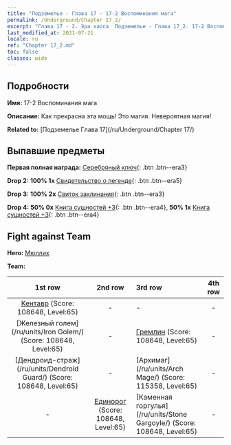 ```yaml
---
title: "Подземелье - Глава 17 - 17-2 Воспоминания мага"
permalink: /Underground/Chapter 17_2/
excerpt: "Глава 17 - 2. Эра хаоса  Подземелье - Глава 17_2. 17-2 Воспоминания мага"
last_modified_at: 2021-07-21
locale: ru
ref: "Chapter 17_2.md"
toc: false
classes: wide
---
```


## Подробности

 **Имя:** 17-2 Воспоминания мага

 **Описание:** Как прекрасна эта мощь! Это магия. Невероятная магия!

 **Related to:** [Подземелье Глава 17](/ru/Underground/Chapter 17/)

## Выпавшие предметы

 **Первая полная награда:** [Серебряный ключ](/ItemsRU/con_693/){: .btn .btn--era3}

 **Drop 2:** **100% 1x** [Свидетельство о легенде](/ItemsRU/mat_67/){: .btn .btn--era5}

 **Drop 3:** **100% 2x** [Свиток заклинания](/ItemsRU/con_694/){: .btn .btn--era3}

 **Drop 4:** **50% 0x** [Книга сущностей +3](/ItemsRU/mat_60/){: .btn .btn--era4}, **50% 1x** [Книга сущностей +3](/ItemsRU/mat_60/){: .btn .btn--era4}


## Fight against Team
 **Hero:** [Мюллих](/ru/heroes/Mullich/)

 **Team:**


  | 1st row | 2nd row | 3rd row | 4th row |
  |:----:|:----:|:----|:----:|
  | [Кентавр](/ru/units/Centaur/) (Score: 108648, Level:65)  | - | - | - |
  | [Железный голем](/ru/units/Iron Golem/) (Score: 108648, Level:65)  | - | [Гремлин](/ru/units/Gremlin/) (Score: 108648, Level:65)  | - |
  | [Дендроид-страж](/ru/units/Dendroid Guard/) (Score: 108648, Level:65)  | - | [Архимаг](/ru/units/Arch Mage/) (Score: 115358, Level:65)  | - |
  | - | [Единорог](/ru/units/Unicorn/) (Score: 108648, Level:65)  | [Каменная горгулья](/ru/units/Stone Gargoyle/) (Score: 108648, Level:65)  | - |


